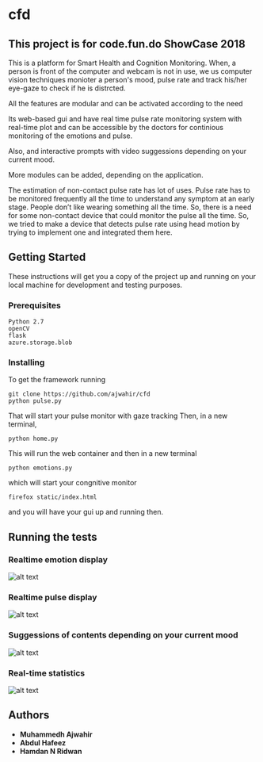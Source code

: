 # cfd
## This project is for code.fun.do ShowCase 2018

This is a platform for Smart Health and Cognition Monitoring.
When, a person is front of the computer and webcam is not in use, we us computer vision techniques monioter a person's mood,
pulse rate and track his/her eye-gaze to check if he is distrcted.

All the features are modular and can be activated according to the need

Its web-based gui and have real time pulse rate monitoring system with real-time plot and can be accessible by the doctors
for continious monitoring of the emotions and pulse.

Also, and interactive prompts with video suggessions depending on your current mood. 

More modules can be added, depending on the application.

The estimation of non-contact pulse rate has lot of uses. Pulse rate has to be monitored
frequently all the time to understand any symptom at an early stage. People don’t like
wearing something all the time. So, there is a need for some non-contact device that
could monitor the pulse all the time. So, we tried to make a device that detects pulse rate
using head motion by trying to implement one and integrated them here.

## Getting Started

These instructions will get you a copy of the project up and running on your local machine for development and testing purposes.

### Prerequisites
```
Python 2.7
openCV
flask
azure.storage.blob
```

### Installing

To get the framework running

```
git clone https://github.com/ajwahir/cfd
python pulse.py
```
That will start your pulse monitor with gaze tracking
Then, in a new terminal,
```
python home.py
```
This will run the web container and then in a new terminal
```
python emotions.py
```
which will start your congnitive monitor
```
firefox static/index.html
```
and you will have your gui up and running then.

## Running the tests

### Realtime emotion display 
![alt text](https://image.ibb.co/fhgqiS/happy.png)
### Realtime pulse display
![alt text](https://image.ibb.co/gxbCxn/withp.png)
### Suggessions of contents depending on your current mood
![alt text](https://image.ibb.co/bFhKcn/happy1.png)
### Real-time statistics 
![alt text](https://image.ibb.co/ei2Kcn/rtp.png)

## Authors

* **Muhammedh Ajwahir** 
* **Abdul Hafeez** 
* **Hamdan N Ridwan** 


